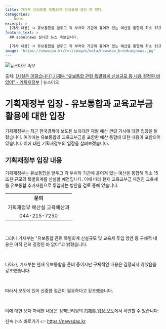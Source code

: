```yaml
---
title: 기재부 유보통합 특별회계 신설규모 결정 안 됐다
categories:
  - News
excerpt: >
  [기사 내용] ㅇ 유보통합을 앞두고 각 부처와 기관에 흩어져 있는 예산을 통합해 최소 15조원 규모의 특별회…
feature_text: >
  ## seoulnews 실시간 뉴스 속보입니다.

  [기사 내용] ㅇ 유보통합을 앞두고 각 부처와 기관에 흩어져 있는 예산을 통합해 최소 15조원 규모의 특별회…
image: 'https://newsdao.kr/res/images/meta/newsdao_breakingnews.jpg'
---
```


![뉴스다오 속보](https://newsdao.kr/res/images/meta/newsdao_breakingnews.jpg)

<p>출처: <a href="https://newsdao.kr/3866" rel="dofollow">[사실은 이렇습니다] 기재부 “유보통합 관련 특별회계 신설규모 등 내용 결정된 바 없어” - 기획재정부</a> | 뉴스다오</p>

<h1>기획재정부 입장 - 유보통합과 교육교부금 활용에 대한 입장</h1>

기획재정부는 최근 한국경제에 보도된 보육대란 재발 예산 관련 기사에 대한 입장을 밝혔습니다. 여기에는 유보통합과 교육교부금을 포함한 예산 통합에 대한 내용이 포함되어 있습니다. 이에 대한 기획재정부의 입장을 살펴보겠습니다.

<h2 data-ke-size="size26">기획재정부 입장 내용</h2>

<p data-ke-size="size16">기획재정부는 유보통합을 앞두고 각 부처와 기관에 흩어져 있는 예산을 통합해 최소 15조원 규모의 특별회계를 신설할 예정입니다. 이에 따라 현재 교육교부금 재원인 교육세를 유보통합 추가재원으로 투입하는 방안을 검토 중에 있습니다.</p>

<table>
	<tr>
		<td style="text-align: center; height: 17px;"><b>문의</b></td>
	</tr>
	<tr>
		<td style="text-align: center; height: 17px;">기획재정부 예산실 교육예산과</td>
	</tr>
	<tr>
		<td style="text-align: center; height: 17px;">044-215-7250</td>
	</tr>
</table>

<p data-ke-size="size16">&nbsp;</p>

그러나 기재부는 "유보통합 관련 특별회계 신설규모 및 교육세 투입 방안 등 구체적 내용은 아직 전혀 결정된 바 없다"고 밝혔습니다.

<p data-ke-size="size16">&nbsp;</p>

나아가, 기재부는 현재 유보통합을 준비 중이지만 구체적인 내용은 결정되지 않았음을 강조했습니다.

<p data-ke-size="size16">&nbsp;</p>

따라서 보도에 있어 신중한 접근이 필요하다고 강조했습니다.

<p data-ke-size="size16">&nbsp;</p>

이에 대한 보다 자세한 내용은 정책브리핑의 <a href="https://newsdao.kr/3866">기재부 입장 보도</a>에서 확인할 수 있습니다. 

신속 뉴스 바로가기 👉 <a href="https://newsdao.kr" rel="dofollow">https://newsdao.kr</a>


